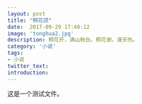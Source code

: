 ```yaml
---
layout: post
title: "桐花颂"
date:  2017-09-29 17:40:12
image: 'tonghua2.jpg'
description: 桐花开，满山粉白。桐花谢，漫天伤。
category: '小说'
tags:
- 小说
twitter_text: 
introduction: 
---
```

这是一个测试文件。
